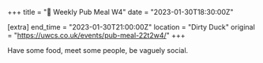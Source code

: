 +++
title = "🍔 Weekly Pub Meal W4"
date = "2023-01-30T18:30:00Z"

[extra]
end_time = "2023-01-30T21:00:00Z"
location = "Dirty Duck"
original = "https://uwcs.co.uk/events/pub-meal-22t2w4/"
+++

Have some food, meet some people, be vaguely social.
